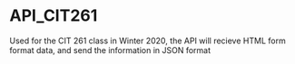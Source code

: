 # API_CIT261

Used for the CIT 261 class in Winter 2020, the API will recieve HTML form format data, and send the information in JSON format